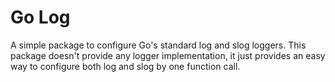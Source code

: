 # Go Log

A simple package to configure Go's standard log and slog loggers.
This package doesn't provide any logger implementation, it just 
provides an easy way to configure both log and slog by one
function call.
